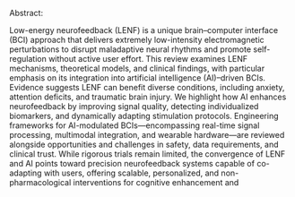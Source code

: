Abstract:


Low-energy neurofeedback (LENF) is a unique brain–computer interface (BCI) approach that delivers extremely low-intensity electromagnetic perturbations to disrupt maladaptive neural rhythms and promote self-regulation without active user effort. 
This review examines LENF mechanisms, theoretical models, and clinical findings, with particular emphasis on its integration into artificial intelligence (AI)–driven BCIs.
Evidence suggests LENF can benefit diverse conditions, including anxiety, attention deficits, and traumatic brain injury. We highlight how AI enhances neurofeedback by improving signal quality, detecting individualized biomarkers, and dynamically adapting stimulation protocols. 
Engineering frameworks for AI-modulated BCIs—encompassing real-time signal processing, multimodal integration, and wearable hardware—are reviewed alongside opportunities and challenges in safety, data requirements, and clinical trust. While rigorous trials remain limited, the convergence of 
LENF and AI points toward precision neurofeedback systems capable of co-adapting with users, offering scalable, personalized, and non-pharmacological interventions for cognitive enhancement and 

